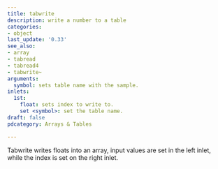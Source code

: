 ```yaml
---
title: tabwrite
description: write a number to a table
categories:
- object
last_update: '0.33'
see_also:
- array
- tabread
- tabread4
- tabwrite~
arguments:
  symbol: sets table name with the sample.
inlets:
  1st:
    float: sets index to write to.
    set <symbol>: set the table name.
draft: false
pdcategory: Arrays & Tables

---
```

Tabwrite writes floats into an array,  input values are set in the left inlet,  while the index is set on the right inlet.
